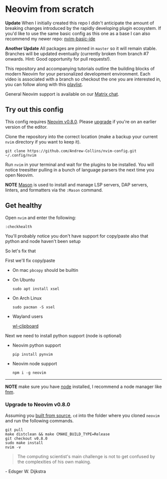 # Neovim from scratch

**Update** When I initially created this repo I didn't anticipate the amount of breaking changes introduced by the rapidly developing plugin ecosystem. If you'd like to use the same basic config as this one as a base I can also recommend my newer repo: [nvim-basic-ide](https://github.com/LunarVim/nvim-basic-ide)

**Another Update**  All packages are pinned in `master` so it will remain stable. Branches will be updated eventually (currently broken from branch #7 onwards. Hint: Good opportunity for pull requests!).

This repository and accompanying tutorials outline the building blocks of modern Neovim for your personalized development environment. Each video is associated with a branch so checkout the one you are interested in, you can follow along with this [playlist](https://www.youtube.com/watch?v=ctH-a-1eUME&list=PLhoH5vyxr6Qq41NFL4GvhFp-WLd5xzIzZ). 

General Neovim support is available on our [Matrix chat](https://matrix.to/#/#neovim-atmachine:matrix.org).

## Try out this config

This config requires [Neovim v0.8.0](https://github.com/neovim/neovim/releases). Please [upgrade](#upgrade-to-neovim-v080) if you're on an earlier version of the editor.

Clone the repository into the correct location (make a backup your current `nvim` directory if you want to keep it).

```
git clone https://github.com/Andrew-Collins/nvim-config.git ~/.config/nvim
```

Run `nvim` in your terminal and wait for the plugins to be installed. You will notice treesitter pulling in a bunch of language parsers the next time you open Neovim.

**NOTE** [Mason](https://github.com/williamboman/mason.nvim) is used to install and manage LSP servers, DAP servers, linters, and formatters via the `:Mason` command.

## Get healthy

Open `nvim` and enter the following:

```
:checkhealth
```

You'll probably notice you don't have support for copy/paste also that python and node haven't been setup

So let's fix that

First we'll fix copy/paste

- On mac `pbcopy` should be builtin

- On Ubuntu

  ```
  sudo apt install xsel
  ```

- On Arch Linux

  ```
  sudo pacman -S xsel
  ```
  
- Wayland users

  [wl-clipboard](https://github.com/bugaevc/wl-clipboard)


Next we need to install python support (node is optional)

- Neovim python support

  ```
  pip install pynvim
  ```

- Neovim node support

  ```
  npm i -g neovim
  ```
---

**NOTE** make sure you have [node](https://nodejs.org/en/) installed, I recommend a node manager like [fnm](https://github.com/Schniz/fnm).

### Upgrade to Neovim v0.8.0

Assuming you [built from source](https://github.com/neovim/neovim/wiki/Building-Neovim#quick-start), `cd` into the folder where you cloned `neovim` and run the following commands. 
```
git pull
make distclean && make CMAKE_BUILD_TYPE=Release
git checkout v0.8.0
sudo make install
nvim -v
```

> The computing scientist's main challenge is not to get confused by the complexities of his own making. 

\- Edsger W. Dijkstra
